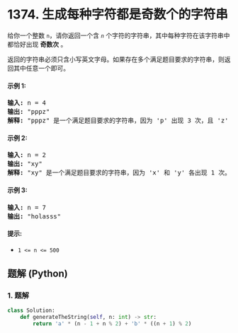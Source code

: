 # 1374. 生成每种字符都是奇数个的字符串
给你一个整数 ```n```，请你返回一个含 *```n```* 个字符的字符串，其中每种字符在该字符串中都恰好出现 **奇数次** 。

返回的字符串必须只含小写英文字母。如果存在多个满足题目要求的字符串，则返回其中任意一个即可。

#### 示例 1:
<pre>
<strong>输入:</strong> n = 4
<strong>输出:</strong> "pppz"
<strong>解释:</strong> "pppz" 是一个满足题目要求的字符串，因为 'p' 出现 3 次，且 'z' 出现 1 次。当然，还有很多其他字符串也满足题目要求，比如："ohhh" 和 "love"。
</pre>

#### 示例 2:
<pre>
<strong>输入:</strong> n = 2
<strong>输出:</strong> "xy"
<strong>解释:</strong> "xy" 是一个满足题目要求的字符串，因为 'x' 和 'y' 各出现 1 次。当然，还有很多其他字符串也满足题目要求，比如："ag" 和 "ur"。
</pre>

#### 示例 3:
<pre>
<strong>输入:</strong> n = 7
<strong>输出:</strong> "holasss"
</pre>

#### 提示:
* ```1 <= n <= 500```

## 题解 (Python)

### 1. 题解
```Python
class Solution:
    def generateTheString(self, n: int) -> str:
        return 'a' * (n - 1 + n % 2) + 'b' * ((n + 1) % 2)
```
